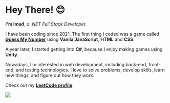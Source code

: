 # Hey There! 😊

**I'm Imad**, *a .NET Full Stack Developer.*

I have been coding since 2021. The first thing I coded was a game called **[Guess My Number](https://github.com/getimad/guess-my-number)** using **Vanila JavaScript**, **HTML** and **CSS**.

A year later, I started getting into **C#**, because I enjoy making games using **Unity**.

Nowadays, I’m interested in web development, including back-end, front-end, and testing technologies. I love to solve problems, develop skills, learn new things, and figure out how they work. 

Check out my **[LeetCode profile](https://leetcode.com/getimad)**.

<!-- My top skills -->
<div>
  <picture>
    <img src="https://skillicons.dev/icons?i=dotnet,cs,react,tailwind" />
  </picture>
</div>

